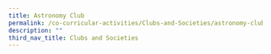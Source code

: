 ```yaml
---
title: Astronomy Club
permalink: /co-curricular-activities/Clubs-and-Societies/astronomy-club
description: ""
third_nav_title: Clubs and Societies
---
```

